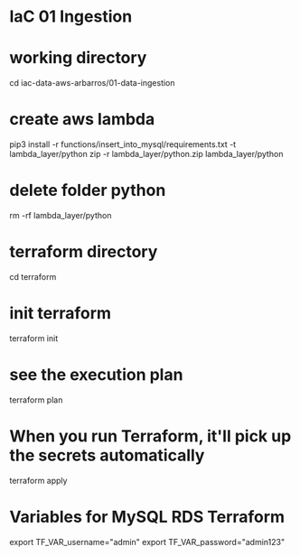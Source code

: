 # IaC 01 Ingestion

# working directory
cd iac-data-aws-arbarros/01-data-ingestion
# create aws lambda
pip3 install -r functions/insert_into_mysql/requirements.txt -t lambda_layer/python
zip -r lambda_layer/python.zip lambda_layer/python

# delete folder python 
rm -rf lambda_layer/python

# terraform directory
cd terraform

# init terraform
terraform init

# see the execution plan
terraform plan

# When you run Terraform, it'll pick up the secrets automatically
terraform apply

# Variables for MySQL RDS Terraform
export TF_VAR_username="admin"
export TF_VAR_password="admin123"
```


